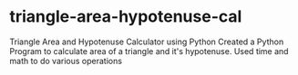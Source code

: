# triangle-area-hypotenuse-cal
Triangle Area and Hypotenuse Calculator using Python
Created a Python Program to calculate area of a triangle and it's hypotenuse.
Used time and math to do various operations
